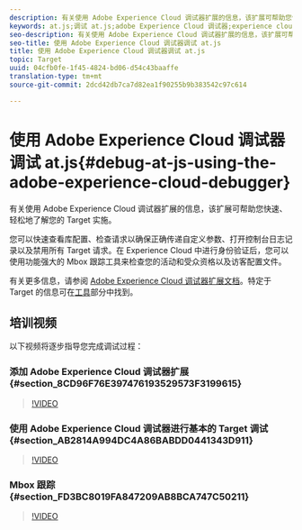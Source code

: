 ```yaml
---
description: 有关使用 Adobe Experience Cloud 调试器扩展的信息，该扩展可帮助您快速、轻松地了解您的 Target 实施。
keywords: at.js;调试 at.js;adobe Experience Cloud 调试器;experience cloud 调试器;mbox 跟踪;mbox 高亮;调试
seo-description: 有关使用 Adobe Experience Cloud 调试器扩展的信息，该扩展可帮助您快速、轻松地了解您的 Target 实施。
seo-title: 使用 Adobe Experience Cloud 调试器调试 at.js
title: 使用 Adobe Experience Cloud 调试器调试 at.js
topic: Target
uuid: 04cfb0fe-1f45-4824-bd06-d54c43baaffe
translation-type: tm+mt
source-git-commit: 2dcd42db7ca7d82ea1f90255b9b383542c97c614

---
```



# 使用 Adobe Experience Cloud 调试器调试 at.js{#debug-at-js-using-the-adobe-experience-cloud-debugger}

有关使用 Adobe Experience Cloud 调试器扩展的信息，该扩展可帮助您快速、轻松地了解您的 Target 实施。

您可以快速查看库配置、检查请求以确保正确传递自定义参数、打开控制台日志记录以及禁用所有 Target 请求。在 Experience Cloud 中进行身份验证后，您可以使用功能强大的 Mbox 跟踪工具来检查您的活动和受众资格以及访客配置文件。

有关更多信息，请参阅 [Adobe Experience Cloud 调试器扩展文档](https://marketing.adobe.com/resources/help/en_US/experience-cloud-debugger/)。特定于 Target 的信息可在[工具](https://marketing.adobe.com/resources/help/en_US/experience-cloud-debugger/tools.html)部分中找到。

## 培训视频

以下视频将逐步指导您完成调试过程：

### 添加 Adobe Experience Cloud 调试器扩展 {#section_8CD96F76E397476193529573F3199615}

>[!VIDEO](https://video.tv.adobe.com/v/23114/)

### 使用 Adobe Experience Cloud 调试器进行基本的 Target 调试 {#section_AB2814A994DC4A86BABDD0441343D911}

>[!VIDEO](https://video.tv.adobe.com/v/23115/)

### Mbox 跟踪 {#section_FD3BC8019FA847209AB8BCA747C50211}

>[!VIDEO](https://video.tv.adobe.com/v/23113/)
